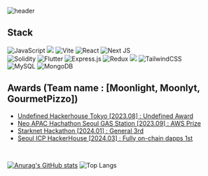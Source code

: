 ![header](https://capsule-render.vercel.app/api?type=wave&color=auto&height=300&section=header&text=SeungJun%20Han&fontSize=90)

## Stack
![JavaScript](https://img.shields.io/badge/javascript-%23323330.svg?style=for-the-badge&logo=javascript&logoColor=%23F7DF1E)
<img src="https://img.shields.io/badge/typescript-007ACC.svg?style=for-the-badge&logo=typescript&logoColor=white" />
![Vite](https://img.shields.io/badge/vite-%23646CFF.svg?style=for-the-badge&logo=vite&logoColor=white)
![React](https://img.shields.io/badge/react-%2320232a.svg?style=for-the-badge&logo=react&logoColor=%2361DAFB)
![Next JS](https://img.shields.io/badge/Next-black?style=for-the-badge&logo=next.js&logoColor=white)<br/>
![Solidity](https://img.shields.io/badge/Solidity-%23363636.svg?style=for-the-badge&logo=solidity&logoColor=white)
![Flutter](https://img.shields.io/badge/Flutter-%2302569B.svg?style=for-the-badge&logo=Flutter&logoColor=white)
![Express.js](https://img.shields.io/badge/express.js-%23404d59.svg?style=for-the-badge&logo=express&logoColor=%2361DAFB)
![Redux](https://img.shields.io/badge/redux-%23593d88.svg?style=for-the-badge&logo=redux&logoColor=white)
<img src="https://img.shields.io/badge/Recoil-3578E5?style=for-the-badge&logo=recoil&logoColor=white" />
![TailwindCSS](https://img.shields.io/badge/tailwindcss-%2338B2AC.svg?style=for-the-badge&logo=tailwind-css&logoColor=white)<br/>
![MySQL](https://img.shields.io/badge/mysql-4479A1.svg?style=for-the-badge&logo=mysql&logoColor=white)
![MongoDB](https://img.shields.io/badge/MongoDB-%234ea94b.svg?style=for-the-badge&logo=mongodb&logoColor=white)

## Awards (Team name : [Moonlight, Moonlyt, GourmetPizzo])
- [Undefined Hackerhouse Tokyo [2023.08] : Undefined Award](https://www.blockmedia.co.kr/archives/345863#google_vignette)
- [Neo APAC Hachathon Seoul GAS Station [2023.09] : AWS Prize](https://neonewstoday.com/events/four-winners-emerge-from-seoul-gas-station-magipop-and-supersquad-en-route-to-finale-in-hong-kong/)
- [Starknet Hackathon [2024.01] : General 3rd](https://x.com/OpenBuildxyz/status/1754008550010159127)
- [Seoul ICP HackerHouse [2024.03] : Fully on-chain dapps 1st](https://lu.ma/icpkoreahackerhouse?tk=VtFE1H)

<br/>

[![Anurag's GitHub stats](https://github-readme-stats.vercel.app/api?username=likeprograming1)](https://github.com/anuraghazra/github-readme-stats)
![Top Langs](https://github-readme-stats.vercel.app/api/top-langs/?username=likeprograming1&layout=compact)

<!--
**likeprograming1/likeprograming1** is a ✨ _special_ ✨ repository because its `README.md` (this file) appears on your GitHub profile.

Here are some ideas to get you started:

- 🔭 I’m currently working on ...
- 🌱 I’m currently learning ...
- 👯 I’m looking to collaborate on ...
- 🤔 I’m looking for help with ...
- 💬 Ask me about ...
- 📫 How to reach me: ...
- 😄 Pronouns: ...
- ⚡ Fun fact: ...
-->
